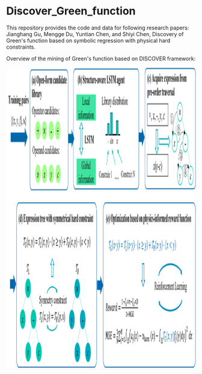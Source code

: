# Discover_Green_function
This repository provides the code and data for following research papers:  
Jianghang Gu, Mengge Du, Yuntian Chen, and Shiyi Chen, Discovery of Green's function based on symbolic regression with physical hard constraints.

Overview of the mining of Green's function based on DISCOVER framework:  

<img src="img/fig1.png" height="800">
